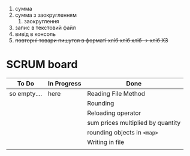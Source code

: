 

1. сумма 
2. сумма з заокругленням
	1. заокруглення
3. запис в текстовий файл
4. вивід в консоль
5. ~~повторні товари пишутся в форматі хліб хліб хліб -> хліб Х3~~


# SCRUM board

| To Do        | In Progress | Done                              |
| ------------ | ----------- | --------------------------------- |
| so empty.... | here        | Reading File Method               |
|              |             | Rounding                          |
|              |             | Reloading operator                |
|              |             | sum prices multiplied by quantity |
|              |             | rounding objects in `<map>`       |
|              |             | Writing in file                   |
|              |             |                                   |
